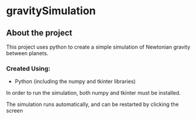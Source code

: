 # gravitySimulation

## About the project
This project uses python to create a simple simulation of Newtonian gravity between planets.

### Created Using:
 * Python (including the numpy and tkinter libraries)

In order to run the simulation, both numpy and tkinter must be installed. 

The simulation runs automatically, and can be restarted by clicking the screen
